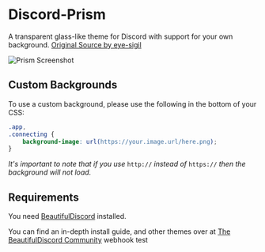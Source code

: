 # Discord-Prism
A transparent glass-like theme for Discord with support for your own background.
[Original Source by eye-sigil](https://github.com/eye-sigil/Discord-Prism)

![Prism Screenshot](https://i.imgur.com/cdufXsU.png)


## Custom Backgrounds
To use a custom background, please use the following in the bottom of your CSS:


```css
.app,
.connecting {
    background-image: url(https://your.image.url/here.png);
}
```



*It's important to note that if you use* `http://` *instead of* `https://` *then the background will not load.*


## Requirements
You need [BeautifulDiscord](https://github.com/leovoel/BeautifulDiscord) installed.

You can find an in-depth install guide, and other themes over at [The BeautifulDiscord Community](https://github.com/beautiful-discord-community/resources/)
webhook test
